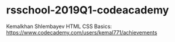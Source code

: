 # rsschool-2019Q1-codeacademy
Kemalkhan Shlembayev
HTML CSS Basics: https://www.codecademy.com/users/kemal771/achievements
